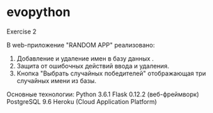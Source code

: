 # evopython
Exercise 2

В web-приложение "RANDOM APP" реализовано: 
1. Добавление и удаление имен в базу данных .
2. Защита от ошибочных действий ввода и удаления.
3. Кнопка "Выбрать случайных победителей" отображающая три случайных имени из базы.

Основные технологии:
Python 3.6.1
Flask 0.12.2 (веб-фреймворк)
PostgreSQL 9.6
Heroku (Cloud Application Platform)
